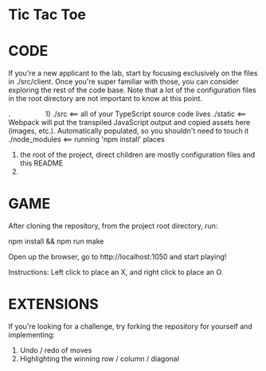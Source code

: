 # Tic Tac Toe

# CODE

If you're a new applicant to the lab, start by focusing exclusively on
the files in ./src/client. Once you're super familiar with those, you can
consider exploring the rest of the code base. Note that a lot of the configuration
files in the root directory are not important to know at this point.

.&emsp;&emsp;&emsp;&emsp;&emsp;1)
    ./src                   <== all of your TypeScript source code lives
    ./static                <== Webpack will put the transpiled JavaScript output and copied assets here (images, etc.). Automatically populated, so you shouldn't need to touch it
    ./node_modules          <== running 'npm install' places

1) the root of the project, direct children are mostly configuration files and this README
2) 

# GAME

After cloning the repository, from the project root directory, run:

npm install && npm run make

Open up the browser, go to http://localhost:1050 and start playing!

Instructions: Left click to place an X, and right click to place an O.

# EXTENSIONS

If you're looking for a challenge, try forking the repository for yourself and implementing:
1) Undo / redo of moves
2) Highlighting the winning row / column / diagonal
